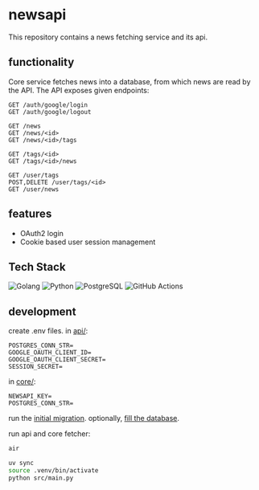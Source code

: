 # newsapi
This repository contains a news fetching service and its api.

## functionality
Core service fetches news into a database, from which news are read by the API. The API exposes given endpoints:
```
GET /auth/google/login
GET /auth/google/logout

GET /news
GET /news/<id>
GET /news/<id>/tags

GET /tags/<id>
GET /tags/<id>/news

GET /user/tags
POST,DELETE /user/tags/<id>
GET /user/news
```

## features
- OAuth2 login
- Cookie based user session management

## Tech Stack

![Golang](https://img.shields.io/badge/Go-00ADD8?style=for-the-badge&logo=go&logoColor=white)
![Python](https://img.shields.io/badge/Python-3776AB?style=for-the-badge&logo=python&logoColor=white)
![PostgreSQL](https://img.shields.io/badge/PostgreSQL-316192?style=for-the-badge&logo=postgresql&logoColor=white)
![GitHub Actions](https://img.shields.io/badge/GitHub_Actions-2088FF?style=for-the-badge&logo=github-actions&logoColor=white)

## development
create .env files. in [api/](api/):
```
POSTGRES_CONN_STR=
GOOGLE_OAUTH_CLIENT_ID=
GOOGLE_OAUTH_CLIENT_SECRET=
SESSION_SECRET=
```
in [core/](core/):
```
NEWSAPI_KEY=
POSTGRES_CONN_STR=
```
run the [initial migration](db/migrations/01_initial_schema.sql). optionally, [fill the database](db/fill_db.sql).

run api and core fetcher:
```sh
air
```
```sh
uv sync
source .venv/bin/activate
python src/main.py
```
